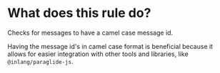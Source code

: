 # What does this rule do?

Checks for messages to have a camel case message id.

Having the message id's in camel case format is beneficial because it allows for easier integration with other tools and libraries, like `@inlang/paraglide-js`.


